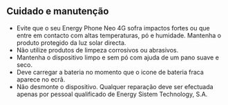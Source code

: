 ## Cuidado e manutenção

* Evite que o seu Energy Phone Neo 4G sofra impactos fortes ou que entre em contacto com altas temperaturas, pó e humidade. Mantenha o produto protegido da luz solar directa.
*	Não utilize produtos de limpeza corrosivos ou abrasivos.
*	Mantenha o dispositivo limpo e sem pó com ajuda de um pano suave e seco.
*	Deve carregar a bateria no momento que o icone de bateria fraca aparece no ecrã. 
*	Não desmonte o dispositivo. Qualquer reparação deve ser efectuada apenas por pessoal qualificado de Energy Sistem Technology, S.A.

